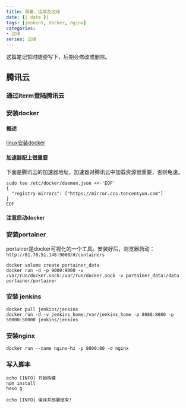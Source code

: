 ```yaml
---
title: 部署、运维及边缘
date: {{ date }}
tags: [jenkens, docker, nginx]
categories: 
- 边缘
series: 边缘
---
```



这篇笔记暂时随便写下，后期会修改或删除。
## 腾讯云
### 通过iterm登陆腾讯云
### 安装docker
#### 概述
[linux安装docker](https://www.jianshu.com/p/2dae7b13ce2f)
#### 加速器配上很重要
下面是腾讯云的加速器地址，加速器对腾讯云中加载资源很重要，否则龟速。
```
sudo tee /etc/docker/daemon.json <<-'EOF'
{
  "registry-mirrors": ["https://mirror.ccs.tencentyun.com"]
}
EOF
```
#### 注意启动docker
### 安装portainer
portainer是docker可视化的一个工具。安装好后，浏览器启动：
`http://81.70.51.148:9000/#/containers`
```
docker volume create portainer_data
docker run -d -p 9000:9000 -v /var/run/docker.sock:/var/run/docker.sock -v portainer_data:/data portainer/portainer
```
### 安装 jenkins
```
docker pull jenkins/jenkins
docker run -d -v jenkins_home:/var/jenkins_home -p 8080:8080 -p 50000:50000 jenkins/jenkins
```

### 安装nginx
```
docker run --name nginx-hz -p 8090:80 -d nginx
```

### 写入脚本
```
echo [INFO] 开始构建
npm install
hexo g

echo [INFO] 编译并部署结束!
```


